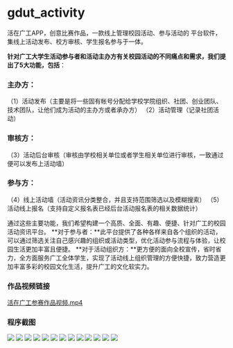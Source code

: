 # gdut_activity

活在广工APP，创意比赛作品，一款线上管理校园活动、参与活动的 平台软件，集线上活动发布、校方审核、学生报名参与于一体。

**针对广工大学生活动参与者和活动主办方有关校园活动的不同痛点和需求，我们提出了5大功能，包括**：

### 主办方：

（1）活动发布（主要是将一些固有帐号分配给学校学院组织、社团、创业团队、技术团队，让他们成为活动的主办方或者承办方）
（2）活动管理（记录社团活动）

### 审核方：

（3）活动后台审核（审核由学校相关单位或者学生相关单位进行审核，一致通过便可以发布上活动墙）

### 参与方：

（4）线上活动墙（活动资讯分类整合，并且支持范围筛选以及模糊搜索）
（5）活动线上报名（支持自定义报名表已经后台活动报名表的相关数据统计）

通过这些主要功能，我们希望构建一个高质、全面、有趣、便捷、针对广工的校园活动资讯平台。
**对于参与者：**此平台提供了各种各样来自各个组织的活动，可以通过筛选关注自己感兴趣的组织或活动类型，优化活动参与流程与体验，让校园生活更加丰富且便捷。
**对于活动组织方：**更方便的面向全校宣传，省时省力，全方面服务广工全体学生，实现了活动线上组织管理的方便快捷，致力营造更加丰富多彩的校园文化生活，提升广工的文化软实力。

### 作品视频链接

[活在广工参赛作品视频.mp4](http://otpesi023.bkt.clouddn.com/%E5%BA%8F%E5%88%97%2001_1.mp4)

### 程序截图

![](https://ws1.sinaimg.cn/large/006tNc79gy1fqpv7znm39j30f50qymxr.jpg)
![](https://ws4.sinaimg.cn/large/006tNc79gy1fqpv81puqhj30f30qttn7.jpg)
![](https://ws4.sinaimg.cn/large/006tNc79gy1fqpv86pxdsj30f60qzjwp.jpg)
![](https://ws3.sinaimg.cn/large/006tNc79gy1fqpv89rmtjj30f30qutq0.jpg)
![](https://ws4.sinaimg.cn/large/006tNc79gy1fqpv8e9sdhj30ex0qj75z.jpg)
![](https://ws3.sinaimg.cn/large/006tNc79gy1fqpv8h4k3mj30et0ql7hk.jpg)
![](https://ws3.sinaimg.cn/large/006tNc79gy1fqpv8l8fd2j30eo0psdqw.jpg)
![](https://ws4.sinaimg.cn/large/006tNc79gy1fqpv8pv9igj30es0puq50.jpg)
![](https://ws1.sinaimg.cn/large/006tNc79gy1fqpv8rc85zj30dg0nxagc.jpg)
![](https://ws3.sinaimg.cn/large/006tNc79gy1fqpv8u7eraj30e40p4aap.jpg)
![](https://ws2.sinaimg.cn/large/006tNc79gy1fqpv8xtt3nj30fg0rg41h.jpg)
![](https://ws3.sinaimg.cn/large/006tNc79gy1fqpv916nb6j30ft0s4dhj.jpg)
![](https://ws1.sinaimg.cn/large/006tNc79gy1fqpv96e1c2j30fm0rsmyv.jpg)

